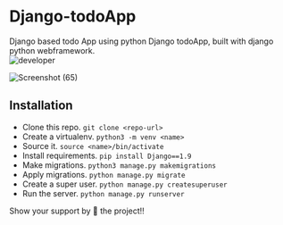# Django-todoApp
Django based todo App using python
Django todoApp, built with django python webframework.  
![developer](https://img.shields.io/badge/Developed%20By%20%3A-Pawan%20Kumar-red)

![Screenshot (65)](https://user-images.githubusercontent.com/54316119/100758047-13700c80-3415-11eb-9100-1027a0e5e541.png)

## Installation

- Clone this repo. `git clone <repo-url>`
- Create a virtualenv. `python3 -m venv <name>`
- Source it. `source <name>/bin/activate`
- Install requirements. `pip install Django==1.9`
- Make migrations. `python3 manage.py makemigrations`
- Apply migrations. `python manage.py migrate`
- Create a super user. `python manage.py createsuperuser`
- Run the server. `python manage.py runserver`


Show your support by 🌟 the project!!
